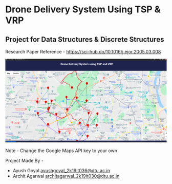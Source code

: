 # Drone Delivery System Using TSP & VRP
## Project for Data Structures & Discrete Structures
Research Paper Reference - https://sci-hub.do/10.1016/j.ejor.2005.03.008   

![Screenshot](./drone_delivery/Screenshot%20from%202020-11-20%2017-14-40.png)

Note - Change the Google Maps API key to your own

Project Made By - 
- Ayush Goyal ayushgoyal_2k19it036@dtu.ac.in
- Archit Agarwal architagarwal_2k19it030@dtu.ac.in
